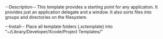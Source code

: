 --Description--
This template provides a starting point for any application. It provides just an application delegate and a window. It also sorts files into groups and directories on the filesystem.

--Install--
Place all template folders (.xctemplate) into "~/Library/Developer/Xcode/Project Templates/"
